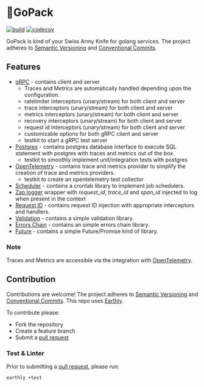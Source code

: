 # 🎒GoPack

[![build](https://img.shields.io/github/actions/workflow/status/Tochemey/gopack/build.yml?branch=main)](https://github.com/Tochemey/gopack/actions/workflows/build.yml)
[![codecov](https://codecov.io/gh/Tochemey/gopack/branch/main/graph/badge.svg?token=LJO3LHe1Ox)](https://codecov.io/gh/Tochemey/gopack)

GoPack is kind of your Swiss Army Knife for golang services.
The project adheres to [Semantic Versioning](https://semver.org)
and [Conventional Commits](https://www.conventionalcommits.org/en/v1.0.0/).

## Features

- [gRPC](./grpc) - contains client and server
    - Traces and Metrics are automatically handled depending upon the configuration.
    - ratelimiter interceptors (unary/stream) for both client and server
    - trace interceptors (unary/stream) for both client and server
    - metrics interceptors (unary/stream) for both client and server
    - recovery interceptors (unary/stream) for both client and server
    - request id interceptors (unary/stream) for both client and server
    - customizable options for both gRPC client and server
    - testkit to start a gRPC test server
- [Postgres](./postgres) - contains postgres database interface to execute SQL statement with postgres with traces and metrics out of the box.
    - testkit to smoothly implement unit/integration tests with postgres
- [OpenTelemetry](./otel) - contains trace and metrics provider to simplify the creation of trace and metrics providers.
    - testkit to create an opentelemetry test collector
- [Scheduler](./scheduler) - contains a crontab library to implement job schedulers.
- [Zap logger](./log/zapl) wrapper with _request_id_, _trace_id_ and _span_id_ injected to log when present in the context
- [Request ID](./requestid) - contains request ID injection with appropriate interceptors and handlers.
- [Validation](./validation) - contains a simple validation library.
- [Errors Chain](./errorschain) - contains an simple errors chain library.
- [Future](./future) - contains a simple Future/Promise kind of library.

### Note

Traces and Metrics are accessible via the integration
with [OpenTelemetry](https://github.com/open-telemetry/opentelemetry-go).

## Contribution

Contributions are welcome!
The project adheres to [Semantic Versioning](https://semver.org)
and [Conventional Commits](https://www.conventionalcommits.org/en/v1.0.0/).
This repo uses [Earthly](https://earthly.dev/get-earthly).

To contribute please:

- Fork the repository
- Create a feature branch
- Submit a [pull request](https://help.github.com/articles/using-pull-requests)

### Test & Linter

Prior to submitting a [pull request](https://help.github.com/articles/using-pull-requests), please run:

```bash
earthly +test
